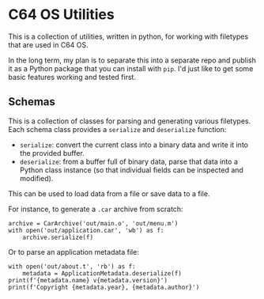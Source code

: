 # C64 OS Utilities

This is a collection of utilities, written in python, for working with filetypes that are used in C64 OS.

In the long term, my plan is to separate this into a separate repo and publish it as a Python package that you can install with `pip`. I'd just like to get some basic features working and tested first.

## Schemas

This is a collection of classes for parsing and generating various filetypes. Each schema class provides a `serialize` and `deserialize` function:

* `serialize`: convert the current class into a binary data and write it into the provided buffer.
* `deserialize`: from a buffer full of binary data, parse that data into a Python class instance (so that individual fields can be inspected and modified).

This can be used to load data from a file or save data to a file.

For instance, to generate a `.car` archive from scratch:

    archive = CarArchive('out/main.o', 'out/menu.m')
    with open('out/application.car', 'wb') as f:
        archive.serialize(f)

Or to parse an application metadata file:

    with open('out/about.t', 'rb') as f:
        metadata = ApplicationMetadata.deserialize(f)
    print(f'{metadata.name} v{metadata.version}')
    print(f'Copyright {metadata.year}, {metadata.author}')
